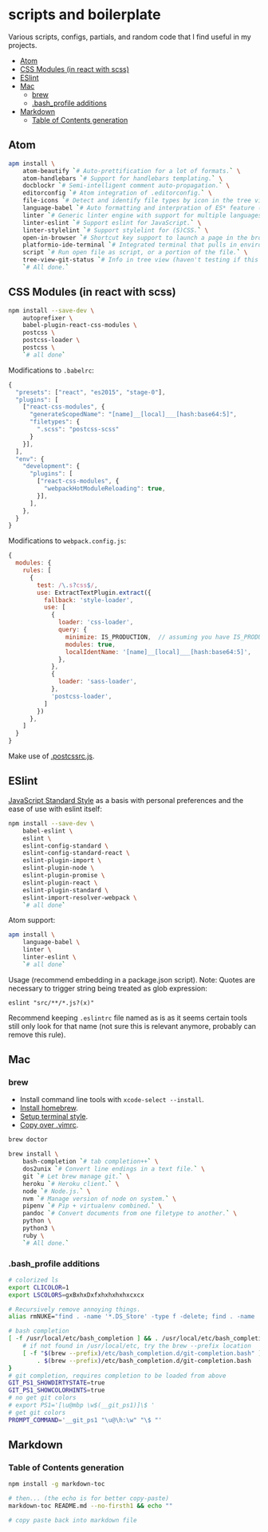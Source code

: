 # scripts and boilerplate

Various scripts, configs, partials, and random code that I find useful in my projects.

- [Atom](#atom)
- [CSS Modules (in react with scss)](#css-modules-in-react-with-scss)
- [ESlint](#eslint)
- [Mac](#mac)
  * [brew](#brew)
  * [.bash_profile additions](#bash_profile-additions)
- [Markdown](#markdown)
  * [Table of Contents generation](#table-of-contents-generation)

## Atom

```bash
apm install \
    atom-beautify `# Auto-prettification for a lot of formats.` \
    atom-handlebars `# Support for handlebars templating.` \
    docblockr `# Semi-intelligent comment auto-propagation.` \
    editorconfig `# Atom integration of .editorconfig.` \
    file-icons `# Detect and identify file types by icon in the tree view.` \
    language-babel `# Auto formatting and interpration of ES* feature (and JSX).` \
    linter `# Generic linter engine with support for multiple languages (install language packs separately).` \
    linter-eslint `# Support eslint for JavaScript.` \
    linter-stylelint `# Support stylelint for (S)CSS.` \
    open-in-browser `# Shortcut key support to launch a page in the browser.` \
    platformio-ide-terminal `# Integrated terminal that pulls in environment.` \
    script `# Run open file as script, or a portion of the file.` \
    tree-view-git-status `# Info in tree view (haven't testing if this is still necessary with recent git integration).` \
    `# All done.`
```

## CSS Modules (in react with scss)

```bash
npm install --save-dev \
    autoprefixer \
    babel-plugin-react-css-modules \
    postcss \
    postcss-loader \
    postcss \
    `# all done`
```

Modifications to `.babelrc`:

```js
{
  "presets": ["react", "es2015", "stage-0"],
  "plugins": [
    ["react-css-modules", {
      "generateScopedName": "[name]__[local]___[hash:base64:5]",
      "filetypes": {
        ".scss": "postcss-scss"
      }
    }],
  ],
  "env": {
    "development": {
      "plugins": [
        ["react-css-modules", {
          "webpackHotModuleReloading": true,
        }],
      ],
    },
  }
}
```

Modifications to `webpack.config.js`:

```js
{
  modules: {
    rules: [
      {
        test: /\.s?css$/,
        use: ExtractTextPlugin.extract({
          fallback: 'style-loader',
          use: [
            {
              loader: 'css-loader',
              query: {
                minimize: IS_PRODUCTION,  // assuming you have IS_PRODUCTION defined...
                modules: true,
                localIdentName: '[name]__[local]___[hash:base64:5]',
              },
            },
            {
              loader: 'sass-loader',
            },
            'postcss-loader',
          ]
        })
      },
    ]
  }
}
```

Make use of [.postcssrc.js](./postcssrc.js).

## ESlint

[JavaScript Standard Style](http://standardjs.com/) as a basis with personal preferences and the ease of use with eslint itself:

```bash
npm install --save-dev \
    babel-eslint \
    eslint \
    eslint-config-standard \
    eslint-config-standard-react \
    eslint-plugin-import \
    eslint-plugin-node \
    eslint-plugin-promise \
    eslint-plugin-react \
    eslint-plugin-standard \
    eslint-import-resolver-webpack \
    `# all done`
```

Atom support:

```bash
apm install \
    language-babel \
    linter \
    linter-eslint \
    `# all done`
```

Usage (recommend embedding in a package.json script). Note: Quotes are
necessary to trigger string being treated as glob expression:

```
eslint "src/**/*.js?(x)"
```

Recommend keeping `.eslintrc` file named as is as it seems certain tools still only look for that name (not sure this is relevant anymore, probably can remove this rule).

## Mac

### brew

* Install command line tools with `xcode-select --install`.
* [Install homebrew](https://brew.sh/).
* [Setup terminal style](./jeremy.terminal).
* [Copy over .vimrc](./vimrc).

```bash
brew doctor

brew install \
    bash-completion `# tab completion++` \
    dos2unix `# Convert line endings in a text file.` \
    git `# Let brew manage git.` \
    heroku `# Heroku client.` \
    node `# Node.js.` \
    nvm `# Manage version of node on system.` \
    pipenv `# Pip + virtualenv combined.` \
    pandoc `# Convert documents from one filetype to another.` \
    python \
    python3 \
    ruby \
    `# All done.`
```

### .bash_profile additions

```bash
# colorized ls
export CLICOLOR=1
export LSCOLORS=gxBxhxDxfxhxhxhxhxcxcx

# Recursively remove annoying things.
alias rmNUKE="find . -name '*.DS_Store' -type f -delete; find . -name 'node_modules' -type d -exec rm -rf {} +; find . -name '*.pyc' -type f -delete; find . -name '*.class' -type f -delete"

# bash completion
[ -f /usr/local/etc/bash_completion ] && . /usr/local/etc/bash_completion || {
    # if not found in /usr/local/etc, try the brew --prefix location
    [ -f "$(brew --prefix)/etc/bash_completion.d/git-completion.bash" ] && \
        . $(brew --prefix)/etc/bash_completion.d/git-completion.bash
}
# git completion, requires completion to be loaded from above
GIT_PS1_SHOWDIRTYSTATE=true
GIT_PS1_SHOWCOLORHINTS=true
# no get git colors
# export PS1='[\u@mbp \w$(__git_ps1)]\$ '
# get git colors
PROMPT_COMMAND='__git_ps1 "\u@\h:\w" "\$ "'
```

## Markdown

### Table of Contents generation

```bash
npm install -g markdown-toc

# then... (the echo is for better copy-paste)
markdown-toc README.md --no-firsth1 && echo ""

# copy paste back into markdown file
```

